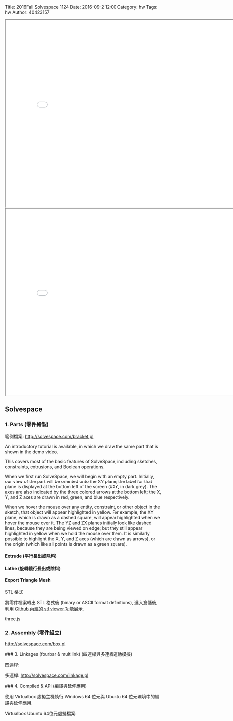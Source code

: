 Title: 2016Fall Solvespace 1124
Date: 2016-09-2 12:00
Category: hw
Tags: hw
Author: 40423157



<!-- PELICAN_END_SUMMARY -->

<iframe src="./../data/40423157.html" width="800"height="600"></iframe>

<iframe src="./../data/1215.html" width="800"height="600"></iframe>

## Solvespace

### 1. Parts (零件繪製)
<p>範例檔案: <a href="http://solvespace.com/bracket.pl">http://solvespace.com/bracket.pl</a></p>
<p>An introductory tutorial is available, in which we draw the same part that is shown in the demo video.</p> 
<p>This covers most of the basic features of SolveSpace, including sketches, constraints, extrusions, and Boolean operations.</p>
<p>When we first run SolveSpace, we will begin with an empty part. Initially, our view of the part will be oriented onto the XY plane; the label for that plane is displayed at the bottom left of the screen (#XY, in dark grey). The axes are also indicated by the three colored arrows at the bottom left; the X, Y, and Z axes are drawn in red, green, and blue respectively.</p>
<p>When we hover the mouse over any entity, constraint, or other object in the sketch, that object will appear highlighted in yellow. For example, the XY plane, which is drawn as a dashed square, will appear highlighted when we hover the mouse over it. The YZ and ZX planes initially look like dashed lines, because they are being viewed on edge; but they still appear highlighted in yellow when we hold the mouse over them. It is similarly possible to highlight the X, Y, and Z axes (which are drawn as arrows), or the origin (which like all points is drawn as a green square).</p>

#### Extrude (平行長出或除料)

#### Lathe (旋轉繞行長出或除料)

#### Export Triangle Mesh

STL 格式

<p>將零件檔案轉出 STL 格式後 (binary or ASCII format definitions), 進入倉儲後, 利用 <a href="https://help.github.com/articles/3d-file-viewer/">Github 內建的 stl viewer 功能</a>展示.</p>

three.js

### 2. Assembly (零件組立)
<p><a href="http://solvespace.com/box.pl">http://solvespace.com/box.pl</a></p>
### 3. Linkages (fourbar &amp; multilink) (四連桿與多連桿運動模擬)
<p>四連桿:</p>
<p>多連桿:  <a href="http://solvespace.com/linkage.pl">http://solvespace.com/linkage.pl</a></p>
### 4. Compiled &amp; API (編譯與延伸應用)
<p>使用 Virtualbox 虛擬主機執行 Windows 64 位元與 Ubuntu 64 位元環境中的編譯與延伸應用.</p>
<p>Virtualbox Ubuntu 64位元虛擬檔案: <a 
